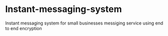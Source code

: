 # Instant-messaging-system
Instant messaging system for small businesses
messiging service using end to end encryption

